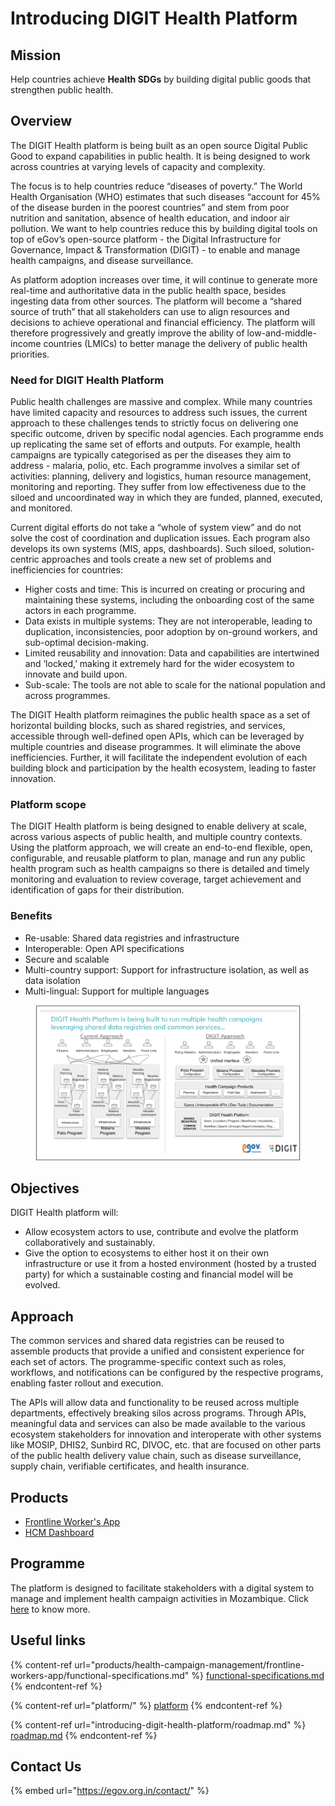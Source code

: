 # Introducing DIGIT Health Platform

## Mission

Help countries achieve **Health SDGs** by building digital public goods that strengthen public health.

## Overview

The DIGIT Health platform is being built as an open source Digital Public Good to expand capabilities in public health. It is being designed to work across countries at varying levels of capacity and complexity.

The focus is to help countries reduce “diseases of poverty.” The World Health Organisation (WHO) estimates that such diseases “account for 45% of the disease burden in the poorest countries” and stem from poor nutrition and sanitation, absence of health education, and indoor air pollution. We want to help countries reduce this by building digital tools on top of eGov’s open-source platform - the Digital Infrastructure for Governance, Impact & Transformation (DIGIT) - to enable and manage health campaigns, and disease surveillance.

As platform adoption increases over time, it will continue to generate more real-time and authoritative data in the public health space, besides ingesting data from other sources. The platform will become a “shared source of truth” that all stakeholders can use to align resources and decisions to achieve operational and financial efficiency. The platform will therefore progressively and greatly improve the ability of low-and-middle-income countries (LMICs) to better manage the delivery of public health priorities.

### Need for DIGIT Health Platform

Public health challenges are massive and complex. While many countries have limited capacity and resources to address such issues, the current approach to these challenges tends to strictly focus on delivering one specific outcome, driven by specific nodal agencies. Each programme ends up replicating the same set of efforts and outputs. For example, health campaigns are typically categorised as per the diseases they aim to address - malaria, polio, etc. Each programme involves a similar set of activities: planning, delivery and logistics, human resource management, monitoring and reporting. They suffer from low effectiveness due to the siloed and uncoordinated way in which they are funded, planned, executed, and monitored.&#x20;

Current digital efforts do not take a “whole of system view” and do not solve the cost of coordination and duplication issues. Each program also develops its own systems (MIS, apps, dashboards). Such siloed, solution-centric approaches and tools create a new set of problems and inefficiencies for countries:

* Higher costs and time: This is incurred on creating or procuring and maintaining these systems, including the onboarding cost of the same actors in each programme.
* Data exists in multiple systems: They are not interoperable, leading to duplication, inconsistencies, poor adoption by on-ground workers, and sub-optimal decision-making.
* Limited reusability and innovation: Data and capabilities are intertwined and ‘locked,’ making it extremely hard for the wider ecosystem to innovate and build upon.
* Sub-scale: The tools are not able to scale for the national population and across programmes.

The DIGIT Health platform reimagines the public health space as a set of horizontal building blocks, such as shared registries, and services, accessible through well-defined open APIs, which can be leveraged by multiple countries and disease programmes. It will eliminate the above inefficiencies. Further, it will facilitate the independent evolution of each building block and participation by the health ecosystem, leading to faster innovation.

### Platform scope

The DIGIT Health platform is being designed to enable delivery at scale, across various aspects of public health, and multiple country contexts. Using the platform approach, we will create an end-to-end flexible, open, configurable, and reusable platform to plan, manage and run any public health program such as health campaigns so there is detailed and timely monitoring and evaluation to review coverage, target achievement and identification of gaps for their distribution.

### Benefits

* Re-usable: Shared data registries and infrastructure
* Interoperable: Open API specifications
* Secure and scalable
* Multi-country support: Support for infrastructure isolation, as well as data isolation
* Multi-lingual: Support for multiple languages

<figure><img src=".gitbook/assets/Screenshot 2023-02-10 at 3.13.43 PM.png" alt=""><figcaption></figcaption></figure>

## Objectives

DIGIT Health platform will:

* Allow ecosystem actors to use, contribute and evolve the platform collaboratively and sustainably.
* Give the option to ecosystems to either host it on their own infrastructure or use it from a hosted environment (hosted by a trusted party) for which a sustainable costing and financial model will be evolved.&#x20;

## Approach

The common services and shared data registries can be reused to assemble products that provide a unified and consistent experience for each set of actors. The programme-specific context such as roles, workflows, and notifications can be configured by the respective programs, enabling faster rollout and execution.&#x20;

The APIs will allow data and functionality to be reused across multiple departments, effectively breaking silos across programs. Through APIs, meaningful data and services can also be made available to the various ecosystem stakeholders for innovation and interoperate with other systems like MOSIP, DHIS2, Sunbird RC, DIVOC, etc. that are focused on other parts of the public health delivery value chain, such as disease surveillance, supply chain, verifiable certificates, and health insurance.

## Products

* [Frontline Worker's App](products/health-campaign-management/frontline-workers-app/)
* [HCM Dashboard](products/health-campaign-management/campaign-management-dashboard/)

## Programme

The platform is designed to facilitate stakeholders with a digital system to manage and implement health campaign activities in Mozambique. Click [here](programme/) to know more.&#x20;

## Useful links

{% content-ref url="products/health-campaign-management/frontline-workers-app/functional-specifications.md" %}
[functional-specifications.md](products/health-campaign-management/frontline-workers-app/functional-specifications.md)
{% endcontent-ref %}

{% content-ref url="platform/" %}
[platform](platform/)
{% endcontent-ref %}

{% content-ref url="introducing-digit-health-platform/roadmap.md" %}
[roadmap.md](introducing-digit-health-platform/roadmap.md)
{% endcontent-ref %}

## Contact Us

{% embed url="https://egov.org.in/contact/" %}
